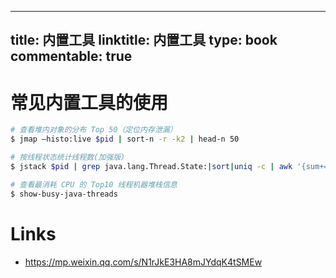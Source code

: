 
---
title: 内置工具
linktitle: 内置工具
type: book
commentable: true
---

# 常见内置工具的使用

```sh
# 查看堆内对象的分布 Top 50（定位内存泄漏）
$ jmap –histo:live $pid | sort-n -r -k2 | head-n 50

# 按线程状态统计线程数(加强版)
$ jstack $pid | grep java.lang.Thread.State:|sort|uniq -c | awk '{sum+=$1; split($0,a,":");gsub(/^[ \t]+|[ \t]+$/, "", a[2]);printf "%s: %s\n", a[2], $1}; END {printf "TOTAL: %s",sum}';

# 查看最消耗 CPU 的 Top10 线程机器堆栈信息
$ show-busy-java-threads
```

# Links

- https://mp.weixin.qq.com/s/N1rJkE3HA8mJYdqK4tSMEw

    